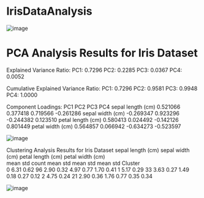 ﻿# IrisDataAnalysis
![image](https://github.com/user-attachments/assets/ffb3608b-5b5f-4b24-bb0f-b78b463b9bc1)

PCA Analysis Results for Iris Dataset
=====================================

Explained Variance Ratio:
PC1: 0.7296
PC2: 0.2285
PC3: 0.0367
PC4: 0.0052

Cumulative Explained Variance Ratio:
PC1: 0.7296
PC2: 0.9581
PC3: 0.9948
PC4: 1.0000

Component Loadings:
                        PC1       PC2       PC3       PC4
sepal length (cm)  0.521066  0.377418  0.719566 -0.261286
sepal width (cm)  -0.269347  0.923296 -0.244382  0.123510
petal length (cm)  0.580413  0.024492 -0.142126  0.801449
petal width (cm)   0.564857  0.066942 -0.634273 -0.523597

![image](https://github.com/user-attachments/assets/a6ed7408-8b79-481b-aad8-d442ddea34d5)


Clustering Analysis Results for Iris Dataset
        sepal length (cm)             sepal width (cm)       petal length (cm)       petal width (cm)      
                     mean   std count             mean   std              mean   std             mean   std
Cluster                                                                                                    
0                    6.31  0.62    96             2.90  0.32              4.97  0.77             1.70  0.41
1                    5.17  0.29    33             3.63  0.27              1.49  0.18             0.27  0.12
2                    4.75  0.24    21             2.90  0.36              1.76  0.77             0.35  0.34

 
![image](https://github.com/user-attachments/assets/33248ff6-84b3-41da-9b59-808f1adf9075)
